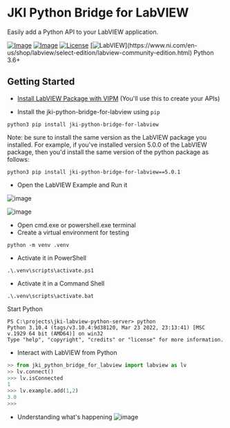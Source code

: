 # JKI Python Bridge for LabVIEW

Easily add a Python API to your LabVIEW application.

[![Image](https://www.vipm.io/package/jki_lib_python_bridge_for_labview/badge.svg?metric=installs)](https://www.vipm.io/package/jki_lib_python_bridge_for_labview/) [![Image](https://www.vipm.io/package/jki_lib_python_bridge_for_labview/badge.svg?metric=stars)](https://www.vipm.io/package/jki_lib_python_bridge_for_labview/)
[![License](https://img.shields.io/badge/License-BSD%2bPatent-blue.svg)](https://opensource.org/license/bsdpluspatent) 
[![LabVIEW](https://img.shields.io/badge/LabVIEW-2020-%23E37725.svg?)](https://www.ni.com/en-us/shop/labview/select-edition/labview-community-edition.html) Python 3.6+

## Getting Started

- [Install LabVIEW Package with VIPM](https://www.vipm.io/package/jki_lib_python_bridge_for_labview/) (You'll use this to create your APIs)

- Install the jki-python-bridge-for-labview using `pip`

`python3 pip install jki-python-bridge-for-labview`

Note: be sure to install the same version as the LabVIEW package you installed. For example, if you've installed version 5.0.0 of the LabVIEW package, then you'd install the same version of the python package as follows:

`python3 pip install jki-python-bridge-for-labview==5.0.1`

- Open the LabVIEW Example and Run it

![image](https://user-images.githubusercontent.com/381432/197280513-60e018e6-c4ba-4255-8c43-70af6407f4ee.png)

![image](https://user-images.githubusercontent.com/381432/197280631-0c5e4a1b-b50c-40e7-b195-4ed9d41a6d4e.png)

- Open cmd.exe or powershell.exe terminal
- Create a virtual environment for testing
```
python -m venv .venv
```
- Activate it in PowerShell
```
.\.venv\scripts\activate.ps1
```
- Activate it in a Command Shell
```
.\.venv\scripts\activate.bat
```
Start Python
```
PS C:\projects\jki-labview-python-server> python
Python 3.10.4 (tags/v3.10.4:9d38120, Mar 23 2022, 23:13:41) [MSC v.1929 64 bit (AMD64)] on win32
Type "help", "copyright", "credits" or "license" for more information.
```
- Interact with LabVIEW from Python

``` python
>> from jki_python_bridge_for_labview import labview as lv
>> lv.connect()
>>> lv.isConnected
1
>>> lv.example.add(1,2)
3.0
>>>
```
- Understanding what's happening
![image](https://user-images.githubusercontent.com/381432/197281397-c27abceb-d76a-40f6-932b-6f0b8e5e0b8e.png)
